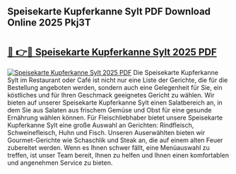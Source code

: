 ## Speisekarte Kupferkanne Sylt PDF Download Online 2025 Pkj3T

# <h2><a href="http://gcdfxb.nevu.top/?p=Speisekarte+Kupferkanne+Sylt">🔗 👉🔴 Speisekarte Kupferkanne Sylt 2025 PDF</a></h2>

[![Speisekarte Kupferkanne Sylt 2025 PDF](https://i.imgur.com/dBaPXMq.png)](http://gcdfxb.nevu.top/?p=Speisekarte+Kupferkanne+Sylt)
Die Speisekarte Kupferkanne Sylt im Restaurant oder Café ist nicht nur eine Liste der Gerichte, die für die Bestellung angeboten werden, sondern auch eine Gelegenheit für Sie, ein köstliches und für Ihren Geschmack geeignetes Gericht zu wählen. Wir bieten auf unserer Speisekarte Kupferkanne Sylt einen Salatbereich an, in dem Sie aus Salaten aus frischem Gemüse und Obst für eine gesunde Ernährung wählen können. Für Fleischliebhaber bietet unsere Speisekarte Kupferkanne Sylt eine große Auswahl an Gerichten: Rindfleisch, Schweinefleisch, Huhn und Fisch. Unseren Auserwählten bieten wir Gourmet-Gerichte wie Schaschlik und Steak an, die auf einem alten Feuer zubereitet werden. Wenn es Ihnen schwer fällt, eine Menüauswahl zu treffen, ist unser Team bereit, Ihnen zu helfen und Ihnen einen komfortablen und angenehmen Service zu bieten.
